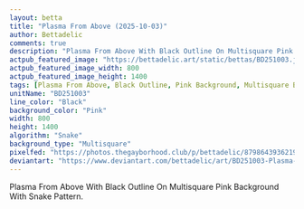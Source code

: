 ```yaml
---
layout: betta
title: "Plasma From Above (2025-10-03)"
author: Bettadelic
comments: true
description: "Plasma From Above With Black Outline On Multisquare Pink Background With Snake Pattern."
actpub_featured_image: "https://bettadelic.art/static/bettas/BD251003.jpg"
actpub_featured_image_width: 800
actpub_featured_image_height: 1400
tags: [Plasma From Above, Black Outline, Pink Background, Multisquare Background Pattern, Snake Pattern, October 2025]
unitName: "BD251003"
line_color: "Black"
background_color: "Pink"
width: 800
height: 1400
algorithm: "Snake"
background_type: "Multisquare"
pixelfed: "https://photos.thegayborhood.club/p/bettadelic/879864393621911098"
deviantart: "https://www.deviantart.com/bettadelic/art/BD251003-Plasma-From-Above-2025-10-03-1248630704"
---
```


Plasma From Above With Black Outline On Multisquare Pink Background With Snake Pattern.
